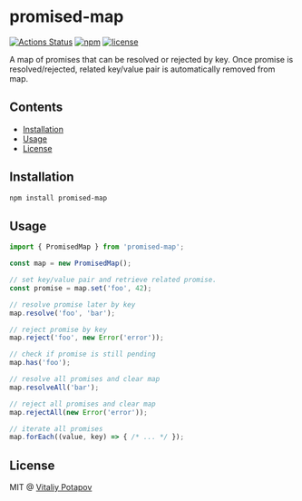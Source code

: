 # promised-map
[![Actions Status](https://github.com/vitalets/promised-map/workflows/autotests/badge.svg)](https://github.com/vitalets/promised-map/actions)
[![npm](https://img.shields.io/npm/v/promised-map.svg)](https://www.npmjs.com/package/promised-map)
[![license](https://img.shields.io/npm/l/promised-map.svg)](https://www.npmjs.com/package/promised-map)

A map of promises that can be resolved or rejected by key.
Once promise is resolved/rejected, related key/value pair is automatically removed from map.

## Contents

<!-- toc -->

- [Installation](#installation)
- [Usage](#usage)
- [License](#license)

<!-- tocstop -->

## Installation
```bash
npm install promised-map
```

## Usage
```js
import { PromisedMap } from 'promised-map';

const map = new PromisedMap();

// set key/value pair and retrieve related promise.
const promise = map.set('foo', 42);

// resolve promise later by key
map.resolve('foo', 'bar');

// reject promise by key
map.reject('foo', new Error('error'));

// check if promise is still pending
map.has('foo');

// resolve all promises and clear map
map.resolveAll('bar');

// reject all promises and clear map
map.rejectAll(new Error('error'));

// iterate all promises
map.forEach((value, key) => { /* ... */ });
```

## License
MIT @ [Vitaliy Potapov](https://github.com/vitalets)
